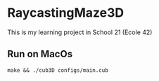 # RaycastingMaze3D
This is my learning project in School 21 (Ecole 42)

## Run on MacOs
``make && ./cub3D configs/main.cub``
